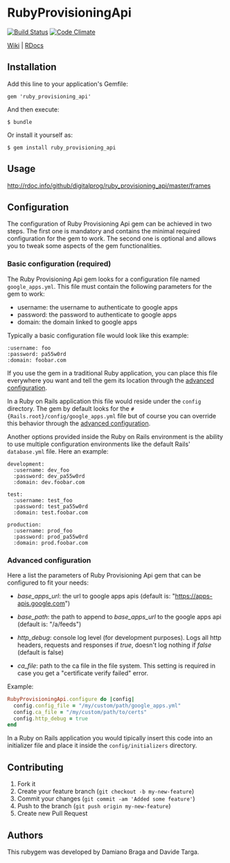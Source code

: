 # RubyProvisioningApi

 [![Build Status](https://secure.travis-ci.org/digitalprog/ruby_provisioning_api.png)](http://travis-ci.org/digitalprog/ruby_provisioning_api) [![Code Climate](https://codeclimate.com/badge.png)](https://codeclimate.com/github/digitalprog/ruby_provisioning_api)

[Wiki](https://github.com/digitalprog/ruby_provisioning_api/wiki) | [RDocs](http://rdoc.info/github/digitalprog/ruby_provisioning_api/frames)

## Installation

Add this line to your application's Gemfile:

    gem 'ruby_provisioning_api'

And then execute:

    $ bundle

Or install it yourself as:

    $ gem install ruby_provisioning_api

## Usage

http://rdoc.info/github/digitalprog/ruby_provisioning_api/master/frames

## Configuration

The configuration of Ruby Provisioning Api gem can be achieved in two steps. The first one is mandatory and contains the minimal required configuration for the gem to work. The second one is optional and allows you to tweak some aspects of the gem functionalities.

### Basic configuration (required)

The Ruby Provisioning Api gem looks for a configuration file named `google_apps.yml`. This file must contain the following parameters for the gem to work:

* username: the username to authenticate to google apps
* password: the password to authenticate to google apps
* domain: the domain linked to google apps

Typically a basic configuration file would look like this example:

```
:username: foo
:password: pa55w0rd
:domain: foobar.com
```

If you use the gem in a traditional Ruby application, you can place this file everywhere you want and tell the gem its location through the [advanced configuration](#advanced-configuration).

In a Ruby on Rails application this file would reside under the `config` directory. The gem by default looks for the `#{Rails.root}/config/google_apps.yml` file but of course you can override this behavior through the [advanced configuration](#advanced-configuration).

Another options provided inside the Ruby on Rails environment is the ability to use multiple configuration environments like the default Rails' `database.yml` file. Here an example:

```
development:
  :username: dev_foo
  :password: dev_pa55w0rd
  :domain: dev.foobar.com
  
test:
  :username: test_foo
  :password: test_pa55w0rd
  :domain: test.foobar.com

production:
  :username: prod_foo
  :password: prod_pa55w0rd
  :domain: prod.foobar.com
```

### Advanced configuration

Here a list the parameters of Ruby Provisioning Api gem that can be configured to fit your needs:

* *base_apps_url*: the url to google apps apis (default is: "https://apps-apis.google.com")

* *base_path*: the path to append to _base_apps_url_ to the google apps api (default is: "/a/feeds")

* *http_debug*: console log level (for development purposes). Logs all http headers, requests and responses if _true_, doesn't log nothing if _false_ (default is false)

* *ca_file*: path to the ca file in the file system. This setting is required in case you get a "certificate verify failed" error.

Example:

```ruby
RubyProvisioningApi.configure do |config|
  config.config_file = "/my/custom/path/google_apps.yml"
  config.ca_file = "/my/custom/path/to/certs"
  config.http_debug = true
end
```

In a Ruby on Rails application you would tipically insert this code into an initializer file and place it inside the `config/initializers` directory.

## Contributing

1. Fork it
2. Create your feature branch (`git checkout -b my-new-feature`)
3. Commit your changes (`git commit -am 'Added some feature'`)
4. Push to the branch (`git push origin my-new-feature`)
5. Create new Pull Request

## Authors

This rubygem was developed by Damiano Braga and Davide Targa.
